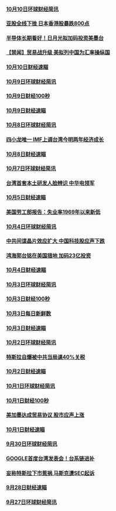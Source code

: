 #### [10月10日环球财经简讯](../pages/news208/a1394977.md?t=10120034) 

#### [亚股全线下挫 日本香港股暴跌800点](../pages/news208/a1394956.md?t=10120034) 

#### [半导体长期看好！日月光拟加码投资美墨台](../pages/news208/a1394954.md?t=10120034) 

#### [【禁闻】贸易战升级 美拟列中国为汇率操纵国](../pages/news208/a1394887.md?t=10120034) 

#### [10月10日财经速瞄](../pages/news208/a1394883.md?t=10120034) 

#### [10月9日环球财经简讯](../pages/news208/a1394831.md?t=10120034) 

#### [10月9日财经100秒](../pages/news208/a1394812.md?t=10120034) 

#### [10月9日财经速瞄](../pages/news208/a1394741.md?t=10120034) 

#### [10月8日环球财经简讯](../pages/news208/a1394682.md?t=10120034) 

#### [四小龙唯一 IMF上调台湾今明两年经济成长](../pages/news208/a1394649.md?t=10120034) 

#### [10月8日财经速瞄](../pages/news208/a1394582.md?t=10120034) 

#### [10月7日环球财经简讯](../pages/news208/a1394527.md?t=10120034) 

#### [台湾首套本土研发人脸辨识 中华电领军](../pages/news208/a1394509.md?t=10120034) 

#### [10月5日财经速瞄](../pages/news208/a1394260.md?t=10120034) 

#### [美国劳工部报告：失业率1969年以来新低](../pages/news208/a1394221.md?t=10120034) 

#### [10月4日环球财经简讯](../pages/news208/a1394211.md?t=10120034) 

#### [中共间谍晶片效应扩大 中国科技股应声下跌](../pages/news208/a1394210.md?t=10120034) 

#### [鸿海郭台铭在美国猎地 加码23亿投资](../pages/news208/a1394184.md?t=10120034) 

#### [10月4日财经速瞄](../pages/news208/a1394104.md?t=10120034) 

#### [10月3日环球财经简讯](../pages/news208/a1394057.md?t=10120034) 

#### [10月3日财经100秒](../pages/news208/a1394034.md?t=10120034) 

#### [10月3日每日新鲜数](../pages/news208/a1393967.md?t=10120034) 

#### [10月3日财经速瞄](../pages/news208/a1393964.md?t=10120034) 

#### [10月2日环球财经简讯](../pages/news208/a1393924.md?t=10120034) 

#### [特斯拉自爆被中共当局课40%关税](../pages/news208/a1393910.md?t=10120034) 

#### [10月2日财经速瞄](../pages/news208/a1393834.md?t=10120034) 

#### [10月1日环球财经简讯](../pages/news208/a1393775.md?t=10120034) 

#### [10月1日财经100秒](../pages/news208/a1393754.md?t=10120034) 

#### [美加墨达成贸易协议 股市应声上涨](../pages/news208/a1393738.md?t=10120034) 

#### [10月1日财经速瞄](../pages/news208/a1393681.md?t=10120034) 

#### [9月30日环球财经简讯](../pages/news208/a1393638.md?t=10120034) 

#### [GOOGLE首度台湾发表会！台系链进补](../pages/news208/a1393612.md?t=10120034) 

#### [妄称特斯拉下市惹祸 马斯克遭SEC起诉](../pages/news208/a1393392.md?t=10120034) 

#### [9月28日财经速瞄](../pages/news208/a1393394.md?t=10120034) 

#### [9月27日环球财经简讯](../pages/news208/a1393337.md?t=10120034) 

